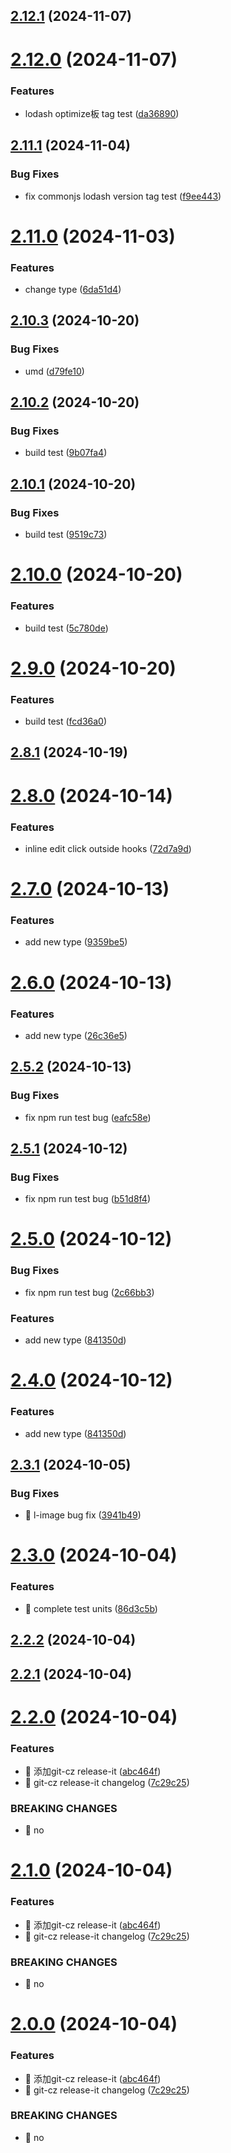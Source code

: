 

## [2.12.1](https://github.com/jiaozenghui/p-test-components/compare/v2.12.0...v2.12.1) (2024-11-07)

# [2.12.0](https://github.com/jiaozenghui/p-test-components/compare/v2.11.1...v2.12.0) (2024-11-07)


### Features

* lodash optimize板 tag test ([da36890](https://github.com/jiaozenghui/p-test-components/commit/da36890145dce12b6285066bd22f453f7c9400a3))

## [2.11.1](https://github.com/jiaozenghui/p-test-components/compare/v2.11.0...v2.11.1) (2024-11-04)


### Bug Fixes

* fix commonjs lodash version tag test ([f9ee443](https://github.com/jiaozenghui/p-test-components/commit/f9ee44330b133a7aab5591645fc7d4731aee54da))

# [2.11.0](https://github.com/jiaozenghui/p-test-components/compare/v2.10.3...v2.11.0) (2024-11-03)


### Features

* change type ([6da51d4](https://github.com/jiaozenghui/p-test-components/commit/6da51d4c965bbe98d46ba1ca197d109c93e4c7f7))

## [2.10.3](https://github.com/jiaozenghui/p-test-components/compare/v2.10.2...v2.10.3) (2024-10-20)


### Bug Fixes

* umd ([d79fe10](https://github.com/jiaozenghui/p-test-components/commit/d79fe108d70eece69b32724e0a22c6a87eb2ea91))

## [2.10.2](https://github.com/jiaozenghui/p-test-components/compare/v2.10.1...v2.10.2) (2024-10-20)


### Bug Fixes

* build test ([9b07fa4](https://github.com/jiaozenghui/p-test-components/commit/9b07fa4a2566f0c2929d2ac9573f94b2934280a6))

## [2.10.1](https://github.com/jiaozenghui/p-test-components/compare/v2.10.0...v2.10.1) (2024-10-20)


### Bug Fixes

* build test ([9519c73](https://github.com/jiaozenghui/p-test-components/commit/9519c736904630c4636c110a61dccff01defe1ab))

# [2.10.0](https://github.com/jiaozenghui/p-test-components/compare/v2.9.0...v2.10.0) (2024-10-20)


### Features

* build test ([5c780de](https://github.com/jiaozenghui/p-test-components/commit/5c780ded9b3b852e7be8c3837e55a5798a13a348))

# [2.9.0](https://github.com/jiaozenghui/p-test-components/compare/v2.8.1...v2.9.0) (2024-10-20)


### Features

* build test ([fcd36a0](https://github.com/jiaozenghui/p-test-components/commit/fcd36a0e56b911d00c2e63ca703f28ae24aad505))

## [2.8.1](https://github.com/jiaozenghui/p-test-components/compare/v2.8.0...v2.8.1) (2024-10-19)

# [2.8.0](https://github.com/jiaozenghui/p-test-components/compare/v2.7.0...v2.8.0) (2024-10-14)


### Features

* inline edit click outside hooks ([72d7a9d](https://github.com/jiaozenghui/p-test-components/commit/72d7a9de50f0ce194d38cc40bdb4bf7a0710a8cd))

# [2.7.0](https://github.com/jiaozenghui/p-test-components/compare/v2.6.0...v2.7.0) (2024-10-13)


### Features

* add new type ([9359be5](https://github.com/jiaozenghui/p-test-components/commit/9359be5b1ee7b9153afe5db6b02537eb47b434c6))

# [2.6.0](https://github.com/jiaozenghui/p-test-components/compare/v2.5.2...v2.6.0) (2024-10-13)


### Features

* add new type ([26c36e5](https://github.com/jiaozenghui/p-test-components/commit/26c36e58f534bc4046b14aea6cbee8c12191f507))

## [2.5.2](https://github.com/jiaozenghui/p-test-components/compare/v2.5.1...v2.5.2) (2024-10-13)


### Bug Fixes

* fix npm run test bug ([eafc58e](https://github.com/jiaozenghui/p-test-components/commit/eafc58e5b11c7d3fe43b39ef3344716f0330af08))

## [2.5.1](https://github.com/jiaozenghui/p-test-components/compare/v2.5.0...v2.5.1) (2024-10-12)


### Bug Fixes

* fix npm run test bug ([b51d8f4](https://github.com/jiaozenghui/p-test-components/commit/b51d8f4df9e4129b396918b4262d34da61f07cf7))

# [2.5.0](https://github.com/jiaozenghui/p-test-components/compare/v2.3.1...v2.5.0) (2024-10-12)


### Bug Fixes

* fix npm run test bug ([2c66bb3](https://github.com/jiaozenghui/p-test-components/commit/2c66bb388e89f255a81aa663870bc0bc22cc100b))


### Features

* add new type ([841350d](https://github.com/jiaozenghui/p-test-components/commit/841350d920c7c3a4abe6271e6d46e53ef0cc01ea))

# [2.4.0](https://github.com/jiaozenghui/p-test-components/compare/v2.3.1...v2.4.0) (2024-10-12)


### Features

* add new type ([841350d](https://github.com/jiaozenghui/p-test-components/commit/841350d920c7c3a4abe6271e6d46e53ef0cc01ea))

## [2.3.1](https://github.com/jiaozenghui/p-test-components/compare/v2.3.0...v2.3.1) (2024-10-05)


### Bug Fixes

* 🐛 l-image bug fix ([3941b49](https://github.com/jiaozenghui/p-test-components/commit/3941b49c50589a62fa449dcc138418b291866d19))

# [2.3.0](https://github.com/jiaozenghui/p-test-components/compare/v2.2.2...v2.3.0) (2024-10-04)


### Features

* 🎸 complete test units ([86d3c5b](https://github.com/jiaozenghui/p-test-components/commit/86d3c5bde6944deebd7a7f166e28c8e48d57fed3))

## [2.2.2](https://github.com/jiaozenghui/p-test-components/compare/v2.2.0...v2.2.2) (2024-10-04)

## [2.2.1](https://github.com/jiaozenghui/p-test-components/compare/v2.2.0...v2.2.1) (2024-10-04)

# [2.2.0](https://github.com/jiaozenghui/p-test-components/compare/v1.0.11...v2.2.0) (2024-10-04)


### Features

* 🎸 添加git-cz release-it ([abc464f](https://github.com/jiaozenghui/p-test-components/commit/abc464f0571813b7191bc58e37479e0dfee74b76))
* 🎸 git-cz release-it changelog ([7c29c25](https://github.com/jiaozenghui/p-test-components/commit/7c29c25fa16ac2eb8fd689f187bdecd313ddcb37))


### BREAKING CHANGES

* 🧨 no

# [2.1.0](https://github.com/jiaozenghui/p-test-components/compare/v1.0.11...v2.1.0) (2024-10-04)


### Features

* 🎸 添加git-cz release-it ([abc464f](https://github.com/jiaozenghui/p-test-components/commit/abc464f0571813b7191bc58e37479e0dfee74b76))
* 🎸 git-cz release-it changelog ([7c29c25](https://github.com/jiaozenghui/p-test-components/commit/7c29c25fa16ac2eb8fd689f187bdecd313ddcb37))


### BREAKING CHANGES

* 🧨 no

# [2.0.0](https://github.com/jiaozenghui/p-test-components/compare/v1.0.11...v2.0.0) (2024-10-04)


### Features

* 🎸 添加git-cz release-it ([abc464f](https://github.com/jiaozenghui/p-test-components/commit/abc464f0571813b7191bc58e37479e0dfee74b76))
* 🎸 git-cz release-it changelog ([7c29c25](https://github.com/jiaozenghui/p-test-components/commit/7c29c25fa16ac2eb8fd689f187bdecd313ddcb37))


### BREAKING CHANGES

* 🧨 no
